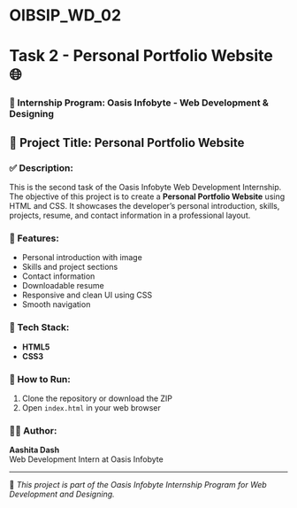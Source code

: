 # OIBSIP_WD_02

# Task 2 - Personal Portfolio Website 🌐

### 🌟 Internship Program: Oasis Infobyte - Web Development & Designing

## 📌 Project Title: Personal Portfolio Website

### ✅ Description:
This is the second task of the Oasis Infobyte Web Development Internship. The objective of this project is to create a **Personal Portfolio Website** using HTML and CSS. It showcases the developer’s personal introduction, skills, projects, resume, and contact information in a professional layout.

### 🚀 Features:
- Personal introduction with image
- Skills and project sections
- Contact information
- Downloadable resume
- Responsive and clean UI using CSS
- Smooth navigation

### 📁 Tech Stack:
- **HTML5**
- **CSS3**

### 📂 How to Run:
1. Clone the repository or download the ZIP
2. Open `index.html` in your web browser

### 🙋‍♀️ Author:
**Aashita Dash**  
Web Development Intern at Oasis Infobyte

---

📝 *This project is part of the Oasis Infobyte Internship Program for Web Development and Designing.*
